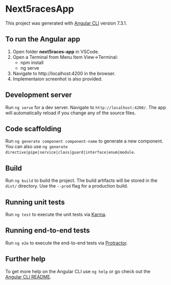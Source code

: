 # Next5racesApp

This project was generated with [Angular CLI](https://github.com/angular/angular-cli) version 7.3.1.

## To run the Angular app

1. Open folder **next5races-app** in VSCode.
2. Open a Terminal from Menu Item View->Terminal: 
    *   npm install 
    *   ng serve
3. Navigate to http://localhost:4200 in the browser.
4. Implementaion screenhot is also provided.

## Development server

Run `ng serve` for a dev server. Navigate to `http://localhost:4200/`. The app will automatically reload if you change any of the source files.

## Code scaffolding

Run `ng generate component component-name` to generate a new component. You can also use `ng generate directive|pipe|service|class|guard|interface|enum|module`.

## Build

Run `ng build` to build the project. The build artifacts will be stored in the `dist/` directory. Use the `--prod` flag for a production build.

## Running unit tests

Run `ng test` to execute the unit tests via [Karma](https://karma-runner.github.io).

## Running end-to-end tests

Run `ng e2e` to execute the end-to-end tests via [Protractor](http://www.protractortest.org/).

## Further help

To get more help on the Angular CLI use `ng help` or go check out the [Angular CLI README](https://github.com/angular/angular-cli/blob/master/README.md).
